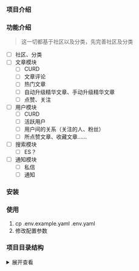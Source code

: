 
### 项目介绍

### 功能介绍
> 这一切都基于社区以及分类，先完善社区及分类

- [ ] 社区、分类
- [ ] 文章模块
    - [ ] CURD
    - [ ] 文章评论
    - [ ] 热门文章
    - [ ] 自动升级精华文章、手动升级精华文章
    - [ ] 点赞、关注
- [ ] 用户模块
    - [ ] CURD
    - [ ] 活跃用户
    - [ ] 用户间的关系（关注的人、粉丝）
    - [ ] 所点赞文章、收藏文章……
- [ ] 搜索模块
    - [ ] ES？
- [ ] 通知模块
    - [ ] 私信
    - [ ] 通知
    
### 安装

### 使用
1. cp .env.example.yaml .env.yaml
2. 修改配置参数

### 项目目录结构
<details>
<summary>展开查看</summary>
<pre><code>
├── cmd                         # 启动项目 main.go 以及可执行文件
├── config                      # 配置文件
├── handler                     # 数据库相关操作文件
├── http                        # 路由以及对应路由处理
├── middleware                  # 中间件
├── model                       # 模型的定义
├── pkg                         # 项目库
├── runtime                     # 运行时所产生的文件
├── service                     # 具体逻辑处理
└── tools                       # 工具函数
</code></pre>
</details>

